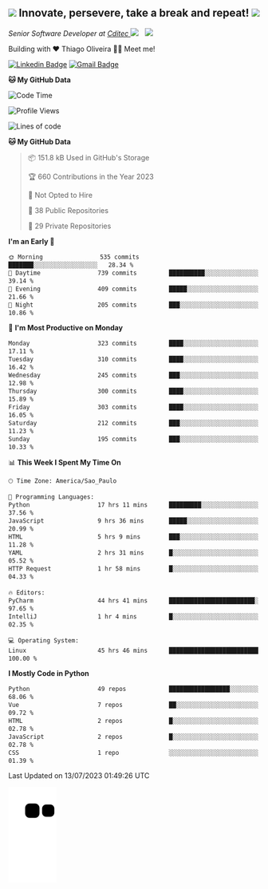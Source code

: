<h2><img src="https://emojis.slackmojis.com/emojis/images/1531849430/4246/blob-sunglasses.gif?1531849430" width="30"/> Innovate, persevere, take a break and repeat! <img src="https://media.giphy.com/media/12oufCB0MyZ1Go/giphy.gif" width="50"></h2>
<img align='right' src="https://media.giphy.com/media/M9gbBd9nbDrOTu1Mqx/giphy.gif" width="230">
<p><em>Senior Software Developer at <a href="https://www.cditec.com.br/">Cditec
</a><img src="https://media.giphy.com/media/WUlplcMpOCEmTGBtBW/giphy.gif" width="30"> 
</em></p>



Building with ❤️ Thiago Oliveira 👋🏽 Meet me!

[![Linkedin Badge](https://img.shields.io/badge/-Thiago-blue?style=flat-square&logo=Linkedin&logoColor=white&link=https://www.linkedin.com/in/tgmarinho/)](https://www.linkedin.com/in/thiagoceconelo/) 
[![Gmail Badge](https://img.shields.io/badge/-thiceconelo@gmail.com-c14438?style=flat-square&logo=Gmail&logoColor=white&link=mailto:thiceconelo@gmail.com)](mailto:thiceconelo@gmail.com)

</em></p>

<!-- <span style="height ">
![Anurag's GitHub stats](https://github-readme-stats.vercel.app/api?username=arthurspk&show_icons=true&theme=tokyonight)
</span> -->

**🐱 My GitHub Data** 
<!--START_SECTION:waka-->
![Code Time](http://img.shields.io/badge/Code%20Time-271%20hrs-blue)

![Profile Views](http://img.shields.io/badge/Profile%20Views-64-blue)

![Lines of code](https://img.shields.io/badge/From%20Hello%20World%20I%27ve%20Written-3.4%20million%20lines%20of%20code-blue)

**🐱 My GitHub Data** 

> 📦 151.8 kB Used in GitHub's Storage 
 > 
> 🏆 660 Contributions in the Year 2023
 > 
> 🚫 Not Opted to Hire
 > 
> 📜 38 Public Repositories 
 > 
> 🔑 29 Private Repositories 
 > 
**I'm an Early 🐤** 

```text
🌞 Morning                535 commits         ███████░░░░░░░░░░░░░░░░░░   28.34 % 
🌆 Daytime                739 commits         ██████████░░░░░░░░░░░░░░░   39.14 % 
🌃 Evening                409 commits         █████░░░░░░░░░░░░░░░░░░░░   21.66 % 
🌙 Night                  205 commits         ███░░░░░░░░░░░░░░░░░░░░░░   10.86 % 
```
📅 **I'm Most Productive on Monday** 

```text
Monday                   323 commits         ████░░░░░░░░░░░░░░░░░░░░░   17.11 % 
Tuesday                  310 commits         ████░░░░░░░░░░░░░░░░░░░░░   16.42 % 
Wednesday                245 commits         ███░░░░░░░░░░░░░░░░░░░░░░   12.98 % 
Thursday                 300 commits         ████░░░░░░░░░░░░░░░░░░░░░   15.89 % 
Friday                   303 commits         ████░░░░░░░░░░░░░░░░░░░░░   16.05 % 
Saturday                 212 commits         ███░░░░░░░░░░░░░░░░░░░░░░   11.23 % 
Sunday                   195 commits         ███░░░░░░░░░░░░░░░░░░░░░░   10.33 % 
```


📊 **This Week I Spent My Time On** 

```text
🕑︎ Time Zone: America/Sao_Paulo

💬 Programming Languages: 
Python                   17 hrs 11 mins      █████████░░░░░░░░░░░░░░░░   37.56 % 
JavaScript               9 hrs 36 mins       █████░░░░░░░░░░░░░░░░░░░░   20.99 % 
HTML                     5 hrs 9 mins        ███░░░░░░░░░░░░░░░░░░░░░░   11.28 % 
YAML                     2 hrs 31 mins       █░░░░░░░░░░░░░░░░░░░░░░░░   05.52 % 
HTTP Request             1 hr 58 mins        █░░░░░░░░░░░░░░░░░░░░░░░░   04.33 % 

🔥 Editors: 
PyCharm                  44 hrs 41 mins      ████████████████████████░   97.65 % 
IntelliJ                 1 hr 4 mins         █░░░░░░░░░░░░░░░░░░░░░░░░   02.35 % 

💻 Operating System: 
Linux                    45 hrs 46 mins      █████████████████████████   100.00 % 
```

**I Mostly Code in Python** 

```text
Python                   49 repos            █████████████████░░░░░░░░   68.06 % 
Vue                      7 repos             ██░░░░░░░░░░░░░░░░░░░░░░░   09.72 % 
HTML                     2 repos             █░░░░░░░░░░░░░░░░░░░░░░░░   02.78 % 
JavaScript               2 repos             █░░░░░░░░░░░░░░░░░░░░░░░░   02.78 % 
CSS                      1 repo              ░░░░░░░░░░░░░░░░░░░░░░░░░   01.39 % 
```




 Last Updated on 13/07/2023 01:49:26 UTC
<!--END_SECTION:waka-->

![Snake animation](https://github.com/rafaballerini/rafaballerini/blob/output/github-contribution-grid-snake.svg)


<!---
ceconelo/ceconelo is a ✨ special ✨ repository because its `README.md` (this file) appears on your GitHub profile.
You can click the Preview link to take a look at your changes.
--->
